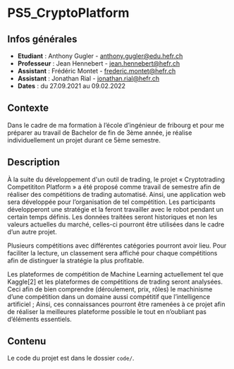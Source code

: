 # PS5_CryptoPlatform

Infos générales
---------------

- **Etudiant** : Anthony Gugler - anthony.gugler@edu.hefr.ch
- **Professeur** : Jean Hennebert - jean.hennebert@hefr.ch
- **Assistant** : Frédéric Montet - frederic.montet@hefr.ch
- **Assistant** : Jonathan Rial - jonathan.rial@hefr.ch
- **Dates** : du 27.09.2021 au 09.02.2022


Contexte
--------

Dans le cadre de ma formation à l’école d’ingénieur de fribourg et pour me préparer 
au travail de Bachelor de fin de 3ème année, je réalise individuellement un projet 
durant ce 5ème semestre. 


Description
-----------

À la suite du développement d'un outil de trading, le projet « Cryptotrading Competititon Platform » a été proposé comme travail de semestre afin de réaliser des compétitions de trading automatisé. Ainsi, une application web sera développée pour l’organisation de tel compétition. Les participants développeront une stratégie et la feront travailler avec le robot pendant un certain temps définis. Les données traitées seront historiques et non les valeurs actuelles du marché, celles-ci pourront être utilisées dans le cadre d’un autre projet.


Plusieurs compétitions avec différentes catégories pourront avoir lieu. Pour faciliter la lecture, un classement sera affiché pour chaque compétitions afin de distinguer la stratégie la plus profitable.


Les plateformes de compétition de Machine Learning actuellement tel que Kaggle[2] et les plateformes de compétitions de trading seront analysées. Ceci afin de bien comprendre (déroulement, prix, rôles) le machinisme d’une compétition dans un domaine aussi compétitif que l’intelligence artificiel ; Ainsi, ces connaissances pourront être ramenées à ce projet afin de réaliser la meilleures plateforme possible le tout en n’oubliant pas d’éléments essentiels.



Contenu
-------

Le code du projet est dans le dossier `code/`.